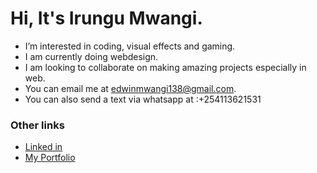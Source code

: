 # Hi, It's Irungu Mwangi.


* I’m interested in coding, visual effects and gaming.
* I am currently doing webdesign.
* I am looking to collaborate on making amazing projects especially in web.
* You can email me at edwinmwangi138@gmail.com.
* You can also send a text via whatsapp at :+254113621531

### **Other links**
<!-- links -->
* [Linked in](https://www.linkedin.com/in/edwin-irungu/)
* [My Portfolio](https://edwin-mwangi.epizy.com/)
